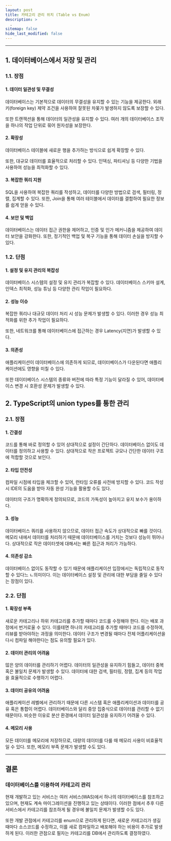 ```yaml
---
layout: post
title: 카테고리 관리 위치 (Table vs Enum)
description: >
  .
sitemap: false
hide_last_modified: false
---
```


---

## 1. 데이터베이스에서 저장 및 관리

### 1.1. 장점

#### 1. 데이터 일관성 및 무결성

데이터베이스는 기본적으로 데이터의 무결성을 유지할 수 있는 기능을 제공한다. 외래 키(foreign key) 제약 조건을 사용하여 잘못된 차몾가 발생하지 않도록 보장할 수 있다.

또한 트랜잭션을 통해 데이터의 일관성을 유지할 수 있다. 여러 개의 데이터베이스 조작을 하나의 작업 단위로 묶어 원자성을 보장한다.

#### 2. 확장성

데이터베이스 테이블에 새로운 행을 추가하는 방식으로 쉽게 확장할 수 있다.

또한, 대규모 데이터를 효율적으로 처리할 수 있다. 인덱싱, 파티셔닝 등 다양한 기법을 사용하여 성능을 최적화할 수 있다.

#### 3. 복잡한 쿼리 지원

SQL을 사용하여 복잡한 쿼리를 작성하고, 데이터를 다양한 방법으로 검색, 필터링, 정렬, 집계할 수 있다. 또한, Join을 통해 여러 테이블에서 데이터를 결합하여 필요한 정보를 쉽게 얻을 수 있다.

#### 4. 보안 및 백업

데이터베이스는 데이터 접근 권한을 제어하고, 인증 및 인가 메커니즘을 제공하여 데이터 보안을 강화한다. 또한, 정기적인 백업 및 복구 기능을 통해 데이터 손실을 방지할 수 있다.

### 1.2. 단점

#### 1. 설정 및 유지 관리의 복잡성

데이터베이스 시스템의 설정 및 유지 관리가 복잡할 수 있다. 데이터베이스 스키마 설계, 인덱스 최적화, 성능 튜닝 등 다양한 관리 작업이 필요하다.

#### 2. 성능 이슈

복잡한 쿼리나 대규모 데이터 처리 시 성능 문제가 발생할 수 있다. 이러한 경우 성능 최적화를 위한 추가 작업이 필요하다.

또한, 네트워크를 통해 데이터베이스에 접근하는 경우 Latency(지연)가 발생할 수 있다.

#### 3. 의존성

애플리케이션이 데이터베이스에 의존하게 되므로, 데이터베이스가 다운된다면 애플리케이션에도 영향을 미칠 수 있다.

또한 데이터베이스 시스템의 종류와 버전에 따라 특정 기능이 달라질 수 있어, 데이터베이스 변경 시 호환성 문제가 발생할 수 있다.

## 2. TypeScript의 union types를 통한 관리

### 2.1. 장점

#### 1. 간결성

코드를 통해 바로 정의할 수 있어 상대적으로 설정이 간단하다. 데이터베이스 없이도 데이터를 정의하고 사용할 수 있다. 상대적으로 작은 프로젝트 규모나 간단한 데이터 구조에 적합할 것으로 보인다.

#### 2. 타입 안전성

컴파일 시점에 타입을 체크할 수 있어, 런타임 오류를 사전에 방지할 수 있다. 코드 작성 시 IDE의 도움을 받아 자동 완성 기능을 활용할 수도 있다.

데이터의 구조가 명확하게 정의되므로, 코드의 가독성이 높아지고 유지 보수가 용이하다.

#### 3. 성능

데이터베이스 쿼리를 사용하지 않으므로, 데이터 접근 속도가 상대적으로 빠를 것이다. 메모리 내에서 데이터를 처리하기 때문에 데이터베이스를 거치는 것보다 성능이 뛰어나다. 상대적으로 작은 데이터셋에 대해서는 빠른 접근과 처리가 가능하다.

#### 4. 의존성 감소

데이터베이스 없이도 동작할 수 있기 때문에 애플리케이션 입장에서는 독립적으로 동작할 수 있다느 ㄴ의미이다. 이는 데이터베이스 설정 및 관리에 대한 부담을 줄일 수 있다는 장점이 있다.

### 2.2. 단점

#### 1. 확장성 부족

새로운 카테고리나 하위 카테고리를 추가할 때마다 코드를 수정해야 한다. 이는 배포 과정에서 번거로울 수 있다. 이를테면 하나의 카테고리를 추가할 때마다 코드를 수정하여, 리뷰를 받아야하는 과정을 의미한다. 데이터 구조가 변경될 때마다 전체 어플리케이션을 다시 컴파일 해야한다는 점도 유의할 필요가 있다.

#### 2. 데이터 관리의 어려움

많은 양의 데이터를 관리하기 어렵다. 데이터의 일관성을 유지하기 힘들고, 데이터 중복 혹은 불일치 문제가 발생할 수 있다. 데이터에 대한 검색, 필터링, 정렬, 집계 등의 작업을 효율적으로 수행하기 어렵다.

#### 3. 데이터 공유의 어려움

애플리케이션 레벨에서 관리하기 때문에 다른 시스템 혹은 애플리케이션과 데이터를 공유 혹은 통합이 어렵다. 데이터베이스와 달리 중앙 집중식으로 데이터를 관리할 수 없기 때문이다. 비슷한 이유로 분산 환경에서 데이터 일관성을 유지하기 어려울 수 있다.

#### 4. 메모리 사용

모든 데이터를 메모리에 저장하므로, 대량의 데이터를 다룰 때 메모리 사용이 비효율적일 수 있다. 또한, 메모리 부족 문제가 발생할 수도 있다.

---

## 결론

### 데이터베이스를 이용하여 카테고리 관리

현재 개발하고 있는 서비스는 여러 서비스(WAS)에서 하나의 데이터베이스를 참조하고 있으며, 현재도 계속 마이그레이션을 진행하고 있는 상태이다. 이러한 점에서 추후 다른 서비스에서 카테고리를 참조하게 될 경우에 불일치 문제가 발생할 수도 있다.

또한 개발 관점에서 카테고리를 enum으로 관리하게 된다면, 새로운 카테고리가 생길 때마다 소스코드를 수정하고, 이를 새로 컴파일하고 배포해야 하는 비용이 추가로 발생하게 된다. 이러한 관점으로 필자는 카테고리를 DB에서 관리하도록 결정하였다.
